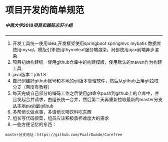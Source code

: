 # 项目开发的简单规范
##### 中南大学2018项目实践陈志轩小组
---
1. 开发工具统一使用idea,开发框架使用springboot springmvc mybatis
数据库使用mysql，模版引擎使用thymeleaf服务端渲染，局部使用ajax前端异步渲染
2. 项目初始构建统一使用github仓库中的构建模版，使用默认的maven作为构建工具
3. java版本：jdk1.8
4. 自己创建好github账号和本地的git版本管理软件，然后从github上用git拉取分支（百度有教程）
5. 每天完成自己部分的编码工作之后使用git命令push到github上的仓库中，并且发起合并请求，由组长统一合并，然后第二天再重新拉取最新的master分支
[从本地push到github](https://www.cnblogs.com/cxk1995/p/5800196.html)
6. 多帮组长做点事，多请组长喝饮料吃东西
7. 组长写代码很菜，组员应该积极承担难度大的需求
8. 一些方便记忆的东西：
```
master分支地址：https://github.com/PualrDwade/Carefree
```